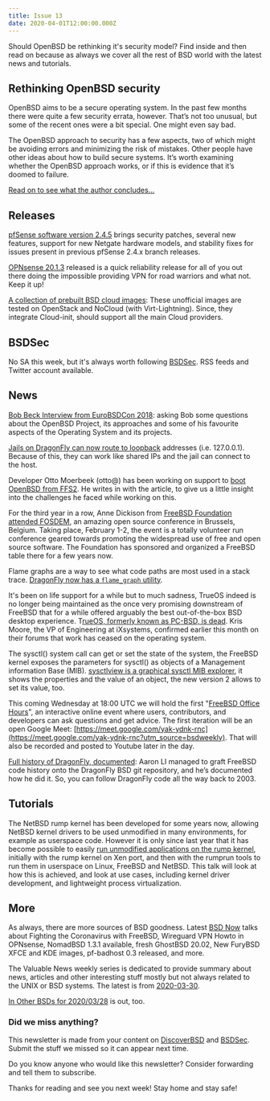 ```yaml
---
title: Issue 13
date: 2020-04-01T12:00:00.000Z
---
```


Should OpenBSD be rethinking it's security model? Find inside and then read on because as always we cover all the rest of BSD world with the latest news and tutorials.

<!-- more -->

## Rethinking OpenBSD security   

OpenBSD aims to be a secure operating system. In the past few months there were quite a few security errata, however. That’s not too unusual, but some of the recent ones were a bit special. One might even say bad.

The OpenBSD approach to security has a few aspects, two of which might be avoiding errors and minimizing the risk of mistakes. Other people have other ideas about how to build secure systems. It’s worth examining whether the OpenBSD approach works, or if this is evidence that it’s doomed to failure.

[Read on to see what the author concludes...](https://flak.tedunangst.com/post/rethinking-openbsd-security)

## Releases

[pfSense software version 2.4.5](https://www.netgate.com/blog/pfsense-2-4-5-release-now-available.html?utm_source=bsdweekly) brings security patches, several new features, support for new Netgate hardware models, and stability fixes for issues present in previous pfSense 2.4.x branch releases.

[OPNsense 20.1.3](https://opnsense.org/opnsense-20-1-3-released/?utm_source=bsdweekly) released is a quick reliability release for all of you out there doing the impossible providing VPN for road warriors and what not. Keep it up!

[A collection of prebuilt BSD cloud images](https://bsd-cloud-image.org/?utm_source=bsdweekly): These unofficial images are tested on OpenStack and NoCloud (with Virt-Lightning). Since, they integrate Cloud-init, should support all the main Cloud providers.

## BSDSec


No SA this week, but it's always worth following [BSDSec](https://bsdsec.net). RSS feeds and Twitter account available.

## News

[Bob Beck Interview from EuroBSDCon 2018](https://undeadly.org/cgi?action=article;sid=20200324162615&utm_source=bsdweekly): asking Bob some questions about the OpenBSD Project, its approaches and some of his favourite aspects of the Operating System and its projects.

[Jails on DragonFly can now route to loopback](https://www.dragonflydigest.com/2020/03/25/24328.html?utm_source=bsdweekly) addresses (i.e. 127.0.0.1). Because of this, they can work like shared IPs and the jail can connect to the host.

Developer Otto Moerbeek (otto@) has been working on support to [boot OpenBSD from FFS2](https://undeadly.org/cgi?action=article;sid=20200326083657&utm_source=bsdweekly). He writes in with the article, to give us a little insight into the challenges he faced while working on this.

For the third year in a row, Anne Dickison from [FreeBSD Foundation attended FOSDEM](https://www.freebsdfoundation.org/blog/fosdem-2020-conference-recap/?utm_source=bsdweekly), an amazing open source conference in Brussels, Belgium. Taking place, February 1-2, the event is a totally volunteer run conference geared towards promoting the widespread use of free and open source software. The Foundation has sponsored and organized a FreeBSD table there for a few years now.

Flame graphs are a way to see what code paths are most used in a stack trace. [DragonFly now has a `flame_graph` utility](https://www.dragonflydigest.com/2020/03/27/24334.html?utm_source=bsdweekly).

It's been on life support for a while but to much sadness, TrueOS indeed is no longer being maintained as the once very promising downstream of FreeBSD that for a while offered arguably the best out-of-the-box BSD desktop experience. T[rueOS, formerly known as PC-BSD, is dead](https://www.phoronix.com/scan.php?page=news_item&px=No-More-TrueOS&utm_source=bsdweekly). Kris Moore, the VP of Engineering at iXsystems, confirmed earlier this month on their forums that work has ceased on the operating system.

The sysctl() system call can get or set the state of the system, the FreeBSD kernel exposes the parameters for sysctl() as objects of a Management information Base (MIB). [sysctlview is a graphical sysctl MIB explorer](https://alfix.gitlab.io/bsd/2020/03/29/sysctlview-2-0.html?utm_source=bsdweekly), it shows the properties and the value of an object, the new version 2 allows to set its value, too.

This coming Wednesday at 18:00 UTC we will hold the first "[FreeBSD Office Hours](https://bsdsec.net/articles/freebsd-announce-freebsd-office-hours-april-1-2020-18-00-utc?utm_source=bsdweekly)", an interactive online event where users, contributors, and developers can ask questions and get advice. The first iteration will be an open Google Meet: [https://meet.google.com/yak-ydnk-rnc](https://meet.google.com/yak-ydnk-rnc?utm_source=bsdweekly). That will also be recorded and posted to Youtube later in the day.

[Full history of DragonFly, documented](https://www.dragonflydigest.com/2020/03/30/24348.html?utm_source=bsdweekly): Aaron LI managed to graft FreeBSD code history onto the DragonFly BSD git repository, and he’s documented how he did it. So, you can follow DragonFly code all the way back to 2003.

## Tutorials

The NetBSD rump kernel has been developed for some years now, allowing NetBSD kernel drivers to be used unmodified in many environments, for example as userspace code. However it is only since last year that it has become possible to easily [run unmodified applications on the rump kernel](https://www.youtube.com/watch?v=5GdP84VqKyk&utm_source=bsdweekly), initially with the rump kernel on Xen port, and then with the rumprun tools to run them in userspace on Linux, FreeBSD and NetBSD. This talk will look at how this is achieved, and look at use cases, including kernel driver development, and lightweight process virtualization.


## More

As always, there are more sources of BSD goodness. Latest [BSD Now](https://www.youtube.com/watch?v=9K1eEbEl9lI&utm_source=bsdweekly) talks about Fighting the Coronavirus with FreeBSD, Wireguard VPN Howto in OPNsense, NomadBSD 1.3.1 available, fresh GhostBSD 20.02, New FuryBSD XFCE and KDE images, pf-badhost 0.3 released, and more.

The Valuable News weekly series is dedicated to provide summary about news, articles and other interesting stuff mostly but not always related to the UNIX or BSD systems. The latest is from [2020-03-30](https://vermaden.wordpress.com/2020/03/30/valuable-news-2020-03-30/?utm_source=bsdweekly).

[In Other BSDs for 2020/03/28](https://www.dragonflydigest.com/2020/03/28/24317.html?utm_source=bsdweekly) is out, too.

### Did we miss anything?

This newsletter is made from your content on [DiscoverBSD](https://discoverbsd.com) and [BSDSec](https://bsdsec.net). Submit the stuff we missed so it can appear next time.

Do you know anyone who would like this newsletter? Consider forwarding and tell them to subscribe.

Thanks for reading and see you next week! Stay home and stay safe!
